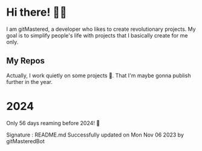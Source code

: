 
# Hi there! 🙋‍♂️
I am gitMastered, a developer who likes to create revolutionary projects.
My goal is to simplify people's life with projects that I basically create for me only.

## My Repos
Actually, I work quietly on some projects 👀. That I'm maybe gonna publish further in the year.

# 2024
Only 56 days reaming before 2024! 🙌

Signature : README.md Successfully updated on Mon Nov 06 2023 by gitMasteredBot

